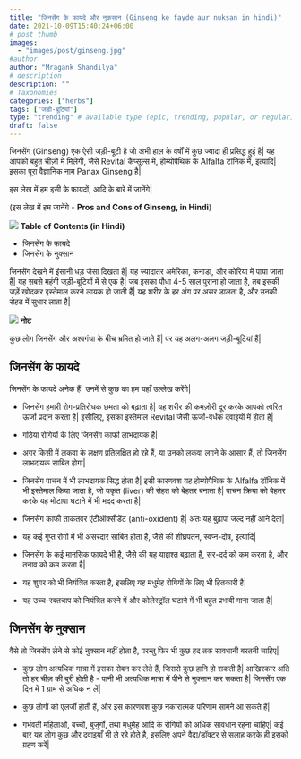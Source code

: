 ```yaml
---
title: "जिनसेंग के फायदे और नुकसान (Ginseng ke fayde aur nuksan in hindi)"
date: 2021-10-09T15:40:24+06:00
# post thumb
images:
  - "images/post/ginseng.jpg"
#author
author: "Mragank Shandilya"
# description
description: ""
# Taxonomies
categories: ["herbs"]
tags: ["जड़ी-बूटियाँ"]
type: "trending" # available type (epic, trending, popular, or regular)
draft: false
---
```


जिनसेंग (Ginseng) एक ऐसी जड़ी-बूटी है जो अभी हाल के वर्षों में कुछ ज्यादा ही प्रसिद्ध हुई है| यह आपको बहुत चीज़ों में मिलेगी, जैसे Revital कैप्सूल्स में, होम्योपैथिक के Alfalfa टॉनिक में, इत्यादि| इसका पूरा वैज्ञानिक नाम Panax Ginseng है| 

इस लेख में हम इसी के फायदों, आदि के बारे में जानेंगे| 

(इस लेख में हम जानेंगे - <strong>Pros and Cons of Ginseng, in Hindi</strong>)

<div class="toc-mak">
<img src="../../../images/pencil.png">
<b>Table of Contents (in Hindi)</b>
<ul>
<li>जिनसेंग के फायदे</li>
<li>जिनसेंग के नुक्सान</li>
</ul>
</div>

जिनसेंग देखने में इंसानी धड़ जैसा दिखता है| यह ज्यादातर अमेरिका, कनाडा, और कोरिया में पाया जाता है| यह सबसे महंगी जड़ी-बूटियों में से एक है| जब इसका पौधा 4-5 साल पुराना हो जाता है, तब इसकी जड़ें खोदकर इस्तेमाल करने लायक हो जाती हैं| यह शरीर के हर अंग पर असर डालता है, और उनकी सेहत में सुधार लाता है| 

<div class="toc-mak">
  <img src="../../../images/pencil.png">
  <b>नोट</b><br>

कुछ लोग जिनसेंग और अश्वगंधा के बीच भ्रमित हो जाते हैं| पर यह अलग-अलग जड़ी-बूटियां हैं| 
</div>

## जिनसेंग के फायदे 

जिनसेंग के फायदे अनेक हैं| उनमें से कुछ का हम यहाँ उल्लेख करेंगे| 

* जिनसेंग हमारी रोग-प्रतिरोधक छमता को बढ़ाता है| यह शरीर की कमज़ोरी दूर करके आपको त्वरित ऊर्जा प्रदान करता है| इसीलिए, इसका इस्तेमाल Revital जैसी ऊर्जा-वर्धक दवाइयों में होता है| 

* गठिया रोगियों के लिए जिनसेंग काफी लाभदायक है| 

* अगर किसी में लकवा के लक्षण प्रतिलक्षित हो रहे हैं, या उनको लकवा लगने के आसार हैं, तो जिनसेंग लाभदायक साबित होगा| 

* जिनसेंग पाचन में भी लाभदायक सिद्ध होता है| इसी कारणवश यह होम्योपैथिक के Alfalfa टॉनिक में भी इस्तेमाल किया जाता है, जो यकृत (liver) की सेहत को बेहतर बनाता है| पाचन क्रिया को बेहतर करके यह मोटापा घटाने में भी मदद करता है| 

* जिनसेंग काफी ताकतवर एंटीऑक्सीडेंट (anti-oxident) है| अतः यह बुढ़ापा जल्द नहीं आने देता| 

* यह कई गुप्त रोगों में भी असरदार साबित होता है, जैसे की शीघ्रपतन, स्वप्न-दोष, इत्यादि| 

* जिनसेंग के कई मानसिक फायदे भी है, जैसे की यह याद्दाश्त बढ़ाता है, सर-दर्द को कम करता है, और तनाव को कम करता है| 

* यह शुगर को भी नियंत्रित करता है, इसलिए यह मधुमेह रोगियों के लिए भी हितकारी है| 

* यह उच्च-रक्तचाप को नियंत्रित करने में और कोलेस्ट्रॉल घटाने में भी बहुत प्रभावी माना जाता है| 


## जिनसेंग के नुक्सान 

वैसे तो जिनसेंग लेने से कोई नुक्सान नहीं होता है, परन्तु फिर भी कुछ हद तक सावधानी बरतनी चाहिए| 

* कुछ लोग अत्यधिक मात्रा में इसका सेवन कर लेते हैं, जिससे कुछ हानि हो सकती है| आखिरकार अति तो हर चीज़ की बुरी होती है - पानी भी अत्यधिक मात्रा में पीने से नुक्सान कर सकता है| जिनसेंग एक दिन में 1 ग्राम से अधिक न लें| 

* कुछ लोगों को एलर्जी होती हैं, और इस कारणवश कुछ नकारात्मक परिणाम सामने आ सकते हैं| 

* गर्भवती महिलाओं, बच्चों, बुजुर्गों, तथा मधुमेह आदि के रोगियों को अधिक सावधान रहना चाहिए| कई बार यह लोग कुछ और दवाइयाँ भी ले रहे होते है, इसलिए अपने वैद्य/डॉक्टर से सलाह करके ही इसको ग्रहण करें|  

